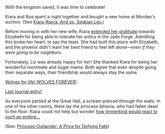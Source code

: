 <!-- title: Tanakisha Karia -->
<!-- status: Alive -->

With the kingdom saved, it was time to celebrate!

Kiara and Roa spent a night together and bought a new home at Mordan's auction. (See [Kiara-Raora: And so, Sesbian Lex.](#edge:raora-kiara))

Before moving in with her new wife, Kiara [extended her gratitude](https://www.youtube.com/live/8E8Dsgs5e50?t=4555) towards Elizabeth for being able to tolerate her antics in the Jade Forge. Admitting this broke her heart, to say the least. She had built this place with Elizabeth, and the phoenix didn't want her best friend to feel left alone—_even if they were going to be neighbors_.

Fortunately, Liz was already happy for her! She thanked Kiara for being her wonderful roommate and sugar mama. Both agree that even despite going their separate ways, their friendship would always stay the same.

[Wolves for life! WOLVES FOREVER!](#embed:https://www.youtube.com/live/8E8Dsgs5e50?t=5178)

[Last journal entry!](#embed:https://www.youtube.com/live/8E8Dsgs5e50?t=6378)

As everyone partied at the Great Hall, a scream pierced through the walls. In one of the other rooms, there lay the princess Iphania, who had fallen dead to the floor. Kiara could not help but wonder [how Immerkind would react to such an ending...](https://www.youtube.com/live/8E8Dsgs5e50?t=6916)

(See: [Princess–Outlander: A Price for Defying Fate](#edge:iphania-outlander))

